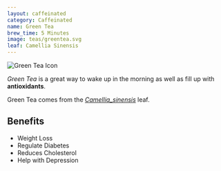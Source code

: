```yaml
---
layout: caffeinated
category: Caffeinated
name: Green Tea
brew_time: 5 Minutes
image: teas/greentea.svg
leaf: Camellia Sinensis
---
```


![Green Tea Icon]({{site.baseurl}}/images/greentea.svg)

*Green Tea* is a great way to wake up in the morning as well as fill up with **antioxidants**.

Green Tea comes from the [*Camellia_sinensis*](http://en.wikipedia.org/wiki/Camellia_sinensis) leaf.

## Benefits

- Weight Loss
- Regulate Diabetes 
- Reduces Cholesterol
- Help with Depression
